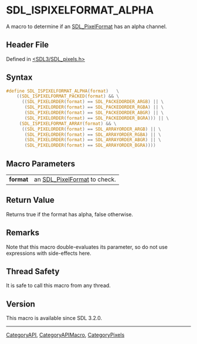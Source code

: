 # SDL_ISPIXELFORMAT_ALPHA

A macro to determine if an [SDL_PixelFormat](SDL_PixelFormat) has an alpha channel.

## Header File

Defined in [<SDL3/SDL_pixels.h>](https://github.com/libsdl-org/SDL/blob/main/include/SDL3/SDL_pixels.h)

## Syntax

```c
#define SDL_ISPIXELFORMAT_ALPHA(format)   \
    ((SDL_ISPIXELFORMAT_PACKED(format) && \
      ((SDL_PIXELORDER(format) == SDL_PACKEDORDER_ARGB) || \
       (SDL_PIXELORDER(format) == SDL_PACKEDORDER_RGBA) || \
       (SDL_PIXELORDER(format) == SDL_PACKEDORDER_ABGR) || \
       (SDL_PIXELORDER(format) == SDL_PACKEDORDER_BGRA))) || \
     (SDL_ISPIXELFORMAT_ARRAY(format) && \
      ((SDL_PIXELORDER(format) == SDL_ARRAYORDER_ARGB) || \
       (SDL_PIXELORDER(format) == SDL_ARRAYORDER_RGBA) || \
       (SDL_PIXELORDER(format) == SDL_ARRAYORDER_ABGR) || \
       (SDL_PIXELORDER(format) == SDL_ARRAYORDER_BGRA))))
```

## Macro Parameters

|            |                                                 |
| ---------- | ----------------------------------------------- |
| **format** | an [SDL_PixelFormat](SDL_PixelFormat) to check. |

## Return Value

Returns true if the format has alpha, false otherwise.

## Remarks

Note that this macro double-evaluates its parameter, so do not use
expressions with side-effects here.

## Thread Safety

It is safe to call this macro from any thread.

## Version

This macro is available since SDL 3.2.0.

----
[CategoryAPI](CategoryAPI), [CategoryAPIMacro](CategoryAPIMacro), [CategoryPixels](CategoryPixels)

